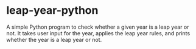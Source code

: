 # leap-year-python
A simple Python program to check whether a given year is a leap year or not. It takes user input for the year, applies the leap year rules, and prints whether the year is a leap year or not.
